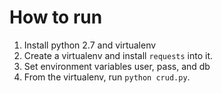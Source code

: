 How to run
==========

1. Install python 2.7 and virtualenv
1. Create a virtualenv and install `requests` into it.
1. Set environment variables user, pass, and db
1. From the virtualenv, run `python crud.py`.
